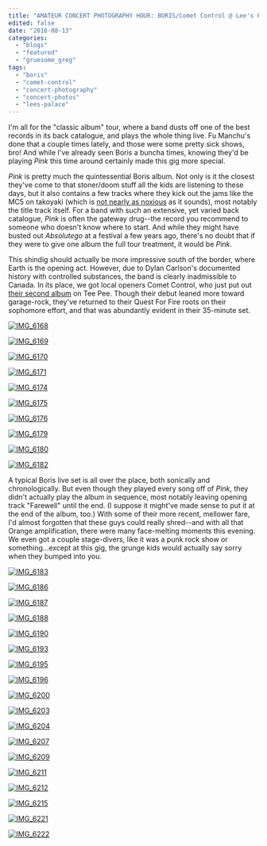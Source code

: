 ```yaml
---
title: "AMATEUR CONCERT PHOTOGRAPHY HOUR: BORIS/Comet Control @ Lee's Palace, August 11, 2016"
edited: false
date: "2016-08-13"
categories:
  - "blogs"
  - "featured"
  - "gruesome_greg"
tags:
  - "boris"
  - "comet-control"
  - "concert-photography"
  - "concert-photos"
  - "lees-palace"
---
```


I'm all for the "classic album" tour, where a band dusts off one of the best records in its back catalogue, and plays the whole thing live. Fu Manchu's done that a couple times lately, and those were some pretty sick shows, bro! And while I've already seen Boris a buncha times, knowing they'd be playing _Pink_ this time around certainly made this gig more special.

_Pink_ is pretty much the quintessential Boris album. Not only is it the closest they've come to that stoner/doom stuff all the kids are listening to these days, but it also contains a few tracks where they kick out the jams like the MC5 on takoyaki (which is [not nearly as noxious](https://gruesomechews.com/2016/08/12/holy-octopus-balls-batman/) as it sounds), most notably the title track itself. For a band with such an extensive, yet varied back catalogue, _Pink_ is often the gateway drug--the record you recommend to someone who doesn't know where to start. And while they might have busted out _Absolutego_ at a festival a few years ago, there's no doubt that if they were to give one album the full tour treatment, it would be _Pink_.

This shindig should actually be more impressive south of the border, where Earth is the opening act. However, due to Dylan Carlson's documented history with controlled substances, the band is clearly inadmissible to Canada. In its place, we got local openers Comet Control, who just put out [their second album](https://hellbound.ca/2016/06/comet-control-center-maze/) on Tee Pee. Though their debut leaned more toward garage-rock, they've returned to their Quest For Fire roots on their sophomore effort, and that was abundantly evident in their 35-minute set.

[![IMG_6168](https://hellbound.ca/wp-content/uploads/2016/08/IMG_6168-1024x768.jpg)](https://hellbound.ca/wp-content/uploads/2016/08/IMG_6168.jpg)

[![IMG_6169](https://hellbound.ca/wp-content/uploads/2016/08/IMG_6169-1024x768.jpg)](https://hellbound.ca/wp-content/uploads/2016/08/IMG_6169.jpg)

[![IMG_6170](https://hellbound.ca/wp-content/uploads/2016/08/IMG_6170-1024x768.jpg)](https://hellbound.ca/wp-content/uploads/2016/08/IMG_6170.jpg)

[![IMG_6171](https://hellbound.ca/wp-content/uploads/2016/08/IMG_6171-1024x768.jpg)](https://hellbound.ca/wp-content/uploads/2016/08/IMG_6171.jpg)

[![IMG_6174](https://hellbound.ca/wp-content/uploads/2016/08/IMG_6174.jpg)](https://hellbound.ca/wp-content/uploads/2016/08/IMG_6174.jpg)

[![IMG_6175](https://hellbound.ca/wp-content/uploads/2016/08/IMG_6175.jpg)](https://hellbound.ca/wp-content/uploads/2016/08/IMG_6175.jpg)

[![IMG_6176](https://hellbound.ca/wp-content/uploads/2016/08/IMG_6176.jpg)](https://hellbound.ca/wp-content/uploads/2016/08/IMG_6176.jpg)

[![IMG_6179](https://hellbound.ca/wp-content/uploads/2016/08/IMG_6179-1024x768.jpg)](https://hellbound.ca/wp-content/uploads/2016/08/IMG_6179.jpg)

[![IMG_6180](https://hellbound.ca/wp-content/uploads/2016/08/IMG_6180-1024x768.jpg)](https://hellbound.ca/wp-content/uploads/2016/08/IMG_6180.jpg)

[![IMG_6182](https://hellbound.ca/wp-content/uploads/2016/08/IMG_6182-1024x768.jpg)](https://hellbound.ca/wp-content/uploads/2016/08/IMG_6182.jpg)

A typical Boris live set is all over the place, both sonically and chronologically. But even though they played every song off of _Pink_, they didn't actually play the album in sequence, most notably leaving opening track "Farewell" until the end. (I suppose it might've made sense to put it at the end of the album, too.) With some of their more recent, mellower fare, I'd almost forgotten that these guys could really shred--and with all that Orange amplification, there were many face-melting moments this evening. We even got a couple stage-divers, like it was a punk rock show or something...except at this gig, the grunge kids would actually say sorry when they bumped into you.

[![IMG_6183](https://hellbound.ca/wp-content/uploads/2016/08/IMG_6183-1024x768.jpg)](https://hellbound.ca/wp-content/uploads/2016/08/IMG_6183.jpg)

[![IMG_6186](https://hellbound.ca/wp-content/uploads/2016/08/IMG_6186.jpg)](https://hellbound.ca/wp-content/uploads/2016/08/IMG_6186.jpg)

[![IMG_6187](https://hellbound.ca/wp-content/uploads/2016/08/IMG_6187.jpg)](https://hellbound.ca/wp-content/uploads/2016/08/IMG_6187.jpg)

[![IMG_6188](https://hellbound.ca/wp-content/uploads/2016/08/IMG_6188.jpg)](https://hellbound.ca/wp-content/uploads/2016/08/IMG_6188.jpg)

[![IMG_6190](https://hellbound.ca/wp-content/uploads/2016/08/IMG_6190.jpg)](https://hellbound.ca/wp-content/uploads/2016/08/IMG_6190.jpg)

[![IMG_6193](https://hellbound.ca/wp-content/uploads/2016/08/IMG_6193-1024x768.jpg)](https://hellbound.ca/wp-content/uploads/2016/08/IMG_6193.jpg)

[![IMG_6195](https://hellbound.ca/wp-content/uploads/2016/08/IMG_6195.jpg)](https://hellbound.ca/wp-content/uploads/2016/08/IMG_6195.jpg)

[![IMG_6196](https://hellbound.ca/wp-content/uploads/2016/08/IMG_6196.jpg)](https://hellbound.ca/wp-content/uploads/2016/08/IMG_6196.jpg)

[![IMG_6200](https://hellbound.ca/wp-content/uploads/2016/08/IMG_6200-1024x768.jpg)](https://hellbound.ca/wp-content/uploads/2016/08/IMG_6200.jpg)

[![IMG_6203](https://hellbound.ca/wp-content/uploads/2016/08/IMG_6203-1024x768.jpg)](https://hellbound.ca/wp-content/uploads/2016/08/IMG_6203.jpg)

[![IMG_6204](https://hellbound.ca/wp-content/uploads/2016/08/IMG_6204-1024x768.jpg)](https://hellbound.ca/wp-content/uploads/2016/08/IMG_6204.jpg)

[![IMG_6207](https://hellbound.ca/wp-content/uploads/2016/08/IMG_6207.jpg)](https://hellbound.ca/wp-content/uploads/2016/08/IMG_6207.jpg)

[![IMG_6209](https://hellbound.ca/wp-content/uploads/2016/08/IMG_6209-1024x768.jpg)](https://hellbound.ca/wp-content/uploads/2016/08/IMG_6209.jpg)

[![IMG_6211](https://hellbound.ca/wp-content/uploads/2016/08/IMG_6211.jpg)](https://hellbound.ca/wp-content/uploads/2016/08/IMG_6211.jpg)

[![IMG_6212](https://hellbound.ca/wp-content/uploads/2016/08/IMG_6212.jpg)](https://hellbound.ca/wp-content/uploads/2016/08/IMG_6212.jpg)

[![IMG_6215](https://hellbound.ca/wp-content/uploads/2016/08/IMG_6215-1024x768.jpg)](https://hellbound.ca/wp-content/uploads/2016/08/IMG_6215.jpg)

[![IMG_6221](https://hellbound.ca/wp-content/uploads/2016/08/IMG_6221-1024x768.jpg)](https://hellbound.ca/wp-content/uploads/2016/08/IMG_6221.jpg)

[![IMG_6222](https://hellbound.ca/wp-content/uploads/2016/08/IMG_6222-1024x768.jpg)](https://hellbound.ca/wp-content/uploads/2016/08/IMG_6222.jpg)
